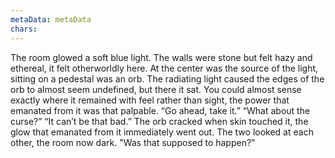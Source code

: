 ```yaml
---
metaData: metaData
chars: 
---
```


The room glowed a soft blue light. The walls were stone but felt hazy and ethereal, it felt otherworldly here. At the center was the source of the light, sitting on a pedestal was an orb. The radiating light caused the edges of the orb to almost seem undefined, but there it sat. You could almost sense exactly where it remained with feel rather than sight, the power that emanated from it was that palpable. 
“Go ahead, take it.”
“What about the curse?”
“It can’t be that bad.”
The orb cracked when skin touched it, the glow that emanated from it immediately went out. The two looked at each other, the room now dark. 
"Was that supposed to happen?"